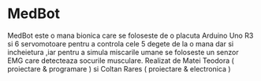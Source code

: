 # MedBot
MedBot este o mana bionica care se foloseste de o placuta Arduino Uno R3 si 6 servomotoare pentru 
a controla cele 5 degete de la o mana dar si incheietura ,iar pentru a simula miscarile umane se
foloseste un senzor EMG care detecteaza socurile musculare.
Realizat de Matei Teodora ( proiectare & programare ) si Coltan Rares ( proiectare & electronica )
